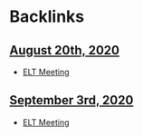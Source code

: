 
# Backlinks
## [August 20th, 2020](<August 20th, 2020.md>)
- [ELT Meeting ](<ELT Meeting .md>)

## [September 3rd, 2020](<September 3rd, 2020.md>)
- [ELT Meeting ](<ELT Meeting .md>)

